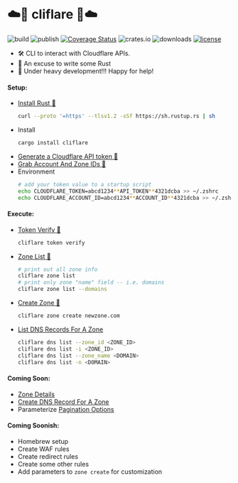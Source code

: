 # ☁️🚀 cliflare 🚀☁️
![build](https://github.com/davepmiller/cliflare/actions/workflows/ci.yml/badge.svg?branch=main)
![publish](https://github.com/davepmiller/cliflare/actions/workflows/publish.yml/badge.svg?branch=main)
[![Coverage Status](https://coveralls.io/repos/github/davepmiller/cliflare/badge.svg?branch=main)](https://coveralls.io/github/davepmiller/cliflare?branch=main)
![crates.io](https://img.shields.io/crates/v/cliflare.svg)
![downloads](https://img.shields.io/crates/d/cliflare)
[![license](https://img.shields.io/badge/license-MIT-green.svg)](https://opensource.org/licenses/MIT)

* 🛠 CLI️ to interact with Cloudflare APIs.
* 🥳 An excuse to write some Rust
* 👷 Under heavy development!!! Happy for help!

#### Setup:
* [Install Rust 📝](https://www.rust-lang.org/tools/install)
    ```bash
    curl --proto '=https' --tlsv1.2 -sSf https://sh.rustup.rs | sh
    ```
* Install
    ```bash
    cargo install cliflare
    ```
* [Generate a Cloudflare API token 📝](https://developers.cloudflare.com/cloudflare-one/api-terraform/scoped-api-tokens/)
* [Grab Account And Zone IDs 📝](https://developers.cloudflare.com/fundamentals/setup/find-account-and-zone-ids/)
* Environment
  ```bash
  # add your token value to a startup script
  echo CLOUDFLARE_TOKEN=abcd1234**API_TOKEN**4321dcba >> ~/.zshrc
  echo CLOUDFLARE_ACCOUNT_ID=abcd1234**ACCOUNT_ID**4321dcba >> ~/.zshrc
  ```
#### Execute:
* [Token Verify 📝](https://developers.cloudflare.com/api/operations/user-api-tokens-verify-token)
    ```bash
    cliflare token verify
    ```
* [Zone List 📝](https://developers.cloudflare.com/api/operations/zones-get)
    ```bash
    # print out all zone info
    cliflare zone list
    # print only zone "name" field -- i.e. domains
    cliflare zone list --domains
    ```
* [Create Zone 📝](https://developers.cloudflare.com/api/operations/zones-post)
  ```bash
  cliflare zone create newzone.com
  ```
* [List DNS Records For A Zone](https://developers.cloudflare.com/api/operations/dns-records-for-a-zone-list-dns-records)
  ```bash
  cliflare dns list --zone_id <ZONE_ID>
  cliflare dns list -i <ZONE_ID>
  cliflare dns list --zone_name <DOMAIN>
  cliflare dns list -n <DOMAIN>
  ```

#### Coming Soon:
* [Zone Details](https://developers.cloudflare.com/api/operations/zones-0-get)
* [Create DNS Record For A Zone](https://developers.cloudflare.com/api/operations/dns-records-for-a-zone-create-dns-record)
* Parameterize [Pagination Options](https://developers.cloudflare.com/fundamentals/api/how-to/make-api-calls/#pagination)

#### Coming Soonish:
* Homebrew setup
* Create WAF rules
* Create redirect rules
* Create some other rules
* Add parameters to `zone create` for customization
